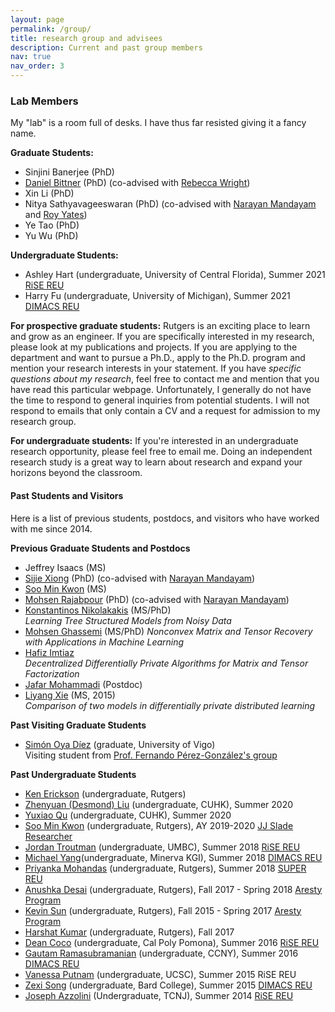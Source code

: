 ```yaml
---
layout: page
permalink: /group/
title: research group and advisees
description: Current and past group members
nav: true
nav_order: 3
---
```


### Lab Members

My "lab" is a room full of desks. I have thus far resisted giving it a fancy name. 

**Graduate Students:**

*   Sinjini Banerjee (PhD)
*   [Daniel Bittner](https://www.linkedin.com/in/daniel-bittner-8776b728/) (PhD) (co-advised with [Rebecca Wright](https://www.cs.columbia.edu/~rwright/))
*   Xin Li (PhD)
*   Nitya Sathyavageeswaran (PhD) (co-advised with [Narayan Mandayam](http://www.winlab.rutgers.edu/~narayan/) and [Roy Yates](http://www.winlab.rutgers.edu/~ryates/))
*   Ye Tao (PhD)
*   Yu Wu (PhD)

**Undergraduate Students:**

*   Ashley Hart (undergraduate, University of Central Florida), Summer 2021 [RiSE REU](http://rise.rutgers.edu/)
*   Harry Fu (undergraduate, University of Michigan), Summer 2021 [DIMACS REU](http://reu.dimacs.rutgers.edu/)

**For prospective graduate students:** Rutgers is an exciting place to learn and grow as an engineer. If you are specifically interested in my research, please look at my publications and projects. If you are applying to the department and want to pursue a Ph.D., apply to the Ph.D. program and mention your research interests in your statement. If you have _specific questions about my research_, feel free to contact me and mention that you have read this particular webpage. Unfortunately, I generally do not have the time to respond to general inquiries from potential students. I will not respond to emails that only contain a CV and a request for admission to my research group. 

**For undergraduate students:** If you're interested in an undergraduate research opportunity, please feel free to email me. Doing an independent research study is a great way to learn about research and expand your horizons beyond the classroom. 

#### Past Students and Visitors

Here is a list of previous students, postdocs, and visitors who have worked with me since 2014. 

**Previous Graduate Students and Postdocs**

*   Jeffrey Isaacs (MS)
*   [Sijie Xiong](http://www.ece.rutgers.edu/~sx37/) (PhD) (co-advised with [Narayan Mandayam](http://www.winlab.rutgers.edu/~narayan/))
*   [Soo Min Kwon](https://www.linkedin.com/in/soo-min-kwon-215ba114b/) (MS)
*   [Mohsen Rajabpour](https://www.linkedin.com/in/mohsen-rajabpour-b5b897105/) (PhD) (co-advised with [Narayan Mandayam](http://www.winlab.rutgers.edu/~narayan/))
*   [Konstantinos Nikolakakis](https://knikolakakis.org/) (MS/PhD)  
    _Learning Tree Structured Models from Noisy Data_
*   [Mohsen Ghassemi](https://www.ece.rutgers.edu/~mg975/) (MS/PhD)
    _Nonconvex Matrix and Tensor Recovery with Applications in Machine Learning_
*   [Hafiz Imtiaz](https://scholar.google.com/citations?user=W4G5ww8AAAAJ&hl=en)  
    _Decentralized Differentially Private Algorithms for Matrix and Tensor Factorization_
*   [Jafar Mohammadi](https://www.bell-labs.com/usr/jafar.mohammadi) (Postdoc)
*   [Liyang Xie](https://sites.google.com/site/xieliyang66/) (MS, 2015)  
    _Comparison of two models in differentially private distributed learning_

**Past Visiting Graduate Students**

*   [Simón Oya Díez](https://simon-oya.github.io/) (graduate, University of Vigo)  
    Visiting student from [Prof. Fernando Pérez-González's group](http://gpsc.uvigo.es/fernando-perez-gonzalez)

**Past Undergraduate Students**

*   [Ken Erickson](https://www.linkedin.com/in/ken-erickson-a79b8616b/) (undergraduate, Rutgers)
*   [Zhenyuan (Desmond) Liu](https://www.cse.cuhk.edu.hk/~zyliu8) (undergraduate, CUHK), Summer 2020
*   [Yuxiao Qu](https://cohenqu.github.io/) (undergraduate, CUHK), Summer 2020
*   [Soo Min Kwon](https://www.linkedin.com/in/soo-min-kwon-215ba114b/) (undergraduate, Rutgers), AY 2019-2020 [JJ Slade Researcher](https://soe.rutgers.edu/slade)
*   [Jordan Troutman](https://www.linkedin.com/in/jordantroutman/) (undergraduate, UMBC), Summer 2018 [RiSE REU](http://rise.rutgers.edu/)
*   [Michael Yang](https://www.linkedin.com/in/michaelwyang/)(undergraduate, Minerva KGI), Summer 2018 [DIMACS REU](http://reu.dimacs.rutgers.edu/)
*   [Priyanka Mohandas](https://www.likedin.com/in/priyanka-mohandas-766889164/) (undergraduate, Rutgers), Summer 2018 [SUPER REU](https://douglass.rutgers.edu/life-at-douglass/douglass-project-women-stem/project-super)
*   [Anushka Desai](https://www.linkedin.com/in/anushka-desai-1b474714b/) (undergraduate, Rutgers), Fall 2017 - Spring 2018 [Aresty Program](https://aresty.rutgers.edu)
*   [Kevin Sun](https://users.cs.duke.edu/~ksun/) (undergraduate, Rutgers), Fall 2015 - Spring 2017 [Aresty Program](https://aresty.rutgers.edu)
*   [Harshat Kumar](https://scholar.google.com/citations?user=QYV0leAAAAAJ&hl=en) (undergraduate, Rutgers), Fall 2017    
*   [Dean Coco](https://www.linkedin.com/in/dean-coco-24bb1299/) (undergraduate, Cal Poly Pomona), Summer 2016 [RiSE REU](http://rise.rutgers.edu/)
*   [Gautam Ramasubramanian](https://www.linkedin.com/in/gautam-ramasubramanian-0b927898/) (undergraduate, CCNY), Summer 2016 [DIMACS REU](http://reu.dimacs.rutgers.edu/)
*   [Vanessa Putnam](https://www.linkedin.com/in/vanessa-putnam-49a287a5/) (undergraduate, UCSC), Summer 2015 RiSE REU
*   [Zexi Song](https://www.linkedin.com/in/zexisong/) (undergraduate, Bard College), Summer 2015 [DIMACS REU](http://reu.dimacs.rutgers.edu/)
*   [Joseph Azzolini](https://www.linkedin.com/in/joseph-a-azzolini-4b2178156/) (Undergraduate, TCNJ), Summer 2014 [RiSE REU](http://rise.rutgers.edu/)